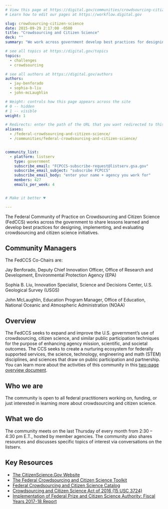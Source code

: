 ```yaml
---
# View this page at https://digital.gov/communities/crowdsourcing-citizen-science
# Learn how to edit our pages at https://workflow.digital.gov

slug: crowdsourcing-citizen-science
date: 2015-09-29 2:17:00 -0500
title: "Crowdsourcing and Citizen Science"
deck: ""
summary: "We work across government develop best practices for designing, implementing, and evaluating crowdsourcing and citizen science initiatives."

# see all topics at https://digital.gov/topics
topics:
  - challenges
  - crowdsourcing

# see all authors at https://digital.gov/authors
authors:
  - jay-benforado
  - sophia-b-liu
  - john-mcLaughlin

# Weight: controls how this page appears across the site
# 0 -- hidden
# 1 -- visible
weight: 1

# Redirects: enter the path of the URL that you want redirected to this page
aliases:
  - /federal-crowdsourcing-and-citizen-science/
  - /communities/federal-crowdsourcing-and-citizen-science/


community_list:
  - platform: listserv
    type: government
    subscribe_email: "FCPCCS-subscribe-request@listserv.gsa.gov"
    subscribe_email_subject: "subscribe FCPCCS"
    subscribe_email_body: "enter your name + agency you work for"
    members: 427
    emails_per_week: 4


# Make it better ♥

---
```


The Federal Community of Practice on Crowdsourcing and Citizen Science (FedCCS) works across the government to share lessons learned and develop best practices for designing, implementing, and evaluating crowdsourcing and citizen science initiatives.

## Community Managers

The FedCCS Co-Chairs are:

Jay Benforado, Deputy Chief Innovation Officer, Office of Research and Development, Environmental Protection Agency (EPA)

Sophia B. Liu, Innovation Specialist, Science and Decisions Center, U.S. Geological Survey  (USGS)

John McLaughlin, Education Program Manager, Office of Education, National Oceanic and Atmospheric Administration (NOAA)

## Overview

The FedCCS seeks to expand and improve the U.S. government’s use of crowdsourcing, citizen science, and similar public participation techniques for the purpose of enhancing agency mission, scientific, and societal outcomes. The CCS seeks to create a nurturing ecosystem for federally supported services, the science, technology, engineering and math (STEM) disciplines, and sciences that draw on public participation and partnership. You can learn more about the activities of this community in this [two-page overview document](https://digital.gov/pdf/FedCCS.pdf).

## Who we are

The community is open to all federal practitioners working on, funding, or just interested in learning more about crowdsourcing and citizen science.

## What we do

The community meets on the last Thursday of every month from 2:30 – 4:30 pm E.T., hosted by member agencies. The community also shares resources and discusses specific topics of interest via conversations on the listserv.

## Key Resources

* [The CitizenScience.Gov Website](https://www.citizenscience.gov/)
* [The Federal Crowdsourcing and Citizen Science Toolkit](https://www.citizenscience.gov/toolkit/)
* [Federal Crowdsourcing and Citizen Science Catalog](https://www.citizenscience.gov/catalog/)
* [Crowdsourcing and Citizen Science Act of 2016 (15 USC 3724)](http://uscode.house.gov/view.xhtml?req=granuleid:USC-prelim-title15-section3724&num=0&edition=prelim)
* [Implementation of Federal Prize and Citizen Science Authority: Fiscal Years 2017-18 Report](https://www.whitehouse.gov/wp-content/uploads/2019/06/Federal-Prize-and-Citizen-Science-Implementation-FY17-18-Report-June-2019.pdf)